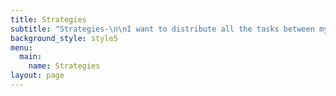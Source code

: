 ```yaml
---
title: Strategies
subtitle: "Strategies-\n\nI want to distribute all the tasks between my employees and allies that are as following:\r\n\n Goals should be must in strategy. Firstly, I will set my goals for my venture.\r\n\n Target people: I will target my customers by giving them discounts and special offers.\r\n\n Choose social networking channels that will promote my venture."
background_style: style5
menu:
  main:
    name: Strategies
layout: page
---
```


